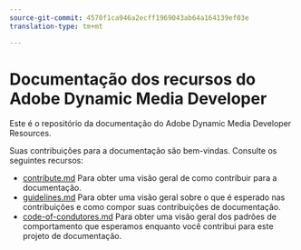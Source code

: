```yaml
---
source-git-commit: 4570f1ca946a2ecff1969043ab64a164139ef03e
translation-type: tm+mt

---
```

# Documentação dos recursos do Adobe Dynamic Media Developer

Este é o repositório da documentação do Adobe Dynamic Media Developer Resources.

Suas contribuições para a documentação são bem-vindas. Consulte os seguintes recursos:

* [contribute.md](contributing.md) Para obter uma visão geral de como contribuir para a documentação.
* [guidelines.md](guidelines.md) Para obter uma visão geral sobre o que é esperado nas contribuições e como compor suas contribuições de documentação.
* [code-of-condutores.md](code-of-conduct.md) Para obter uma visão geral dos padrões de comportamento que esperamos enquanto você contribui para este projeto de documentação.
